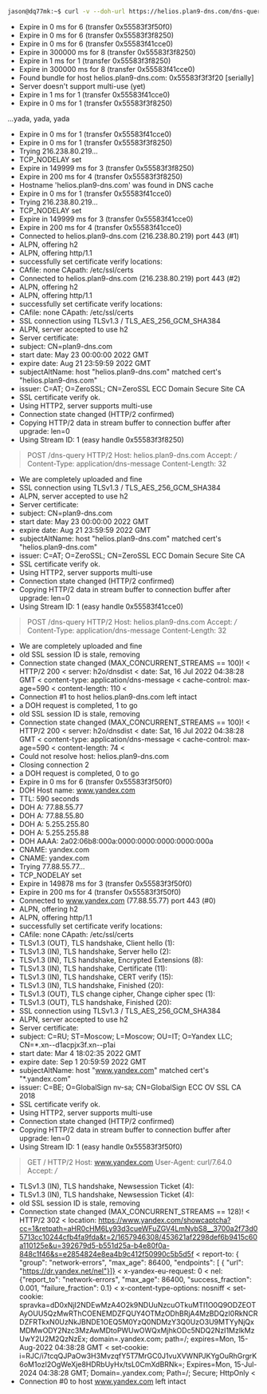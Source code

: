 ```sh
jason@dq77mk:~$ curl -v --doh-url https://helios.plan9-dns.com/dns-query https://www.yandex.com
```
* Expire in 0 ms for 6 (transfer 0x55583f3f50f0)
* Expire in 0 ms for 6 (transfer 0x55583f3f8250)
* Expire in 0 ms for 6 (transfer 0x55583f41cce0)
* Expire in 300000 ms for 8 (transfer 0x55583f3f8250)
* Expire in 1 ms for 1 (transfer 0x55583f3f8250)
* Expire in 300000 ms for 8 (transfer 0x55583f41cce0)
* Found bundle for host helios.plan9-dns.com: 0x55583f3f3f20 [serially]
* Server doesn't support multi-use (yet)
* Expire in 1 ms for 1 (transfer 0x55583f41cce0)
* Expire in 0 ms for 1 (transfer 0x55583f3f8250)

...yada, yada, yada

* Expire in 0 ms for 1 (transfer 0x55583f41cce0)
* Expire in 0 ms for 1 (transfer 0x55583f3f8250)
*   Trying 216.238.80.219...
* TCP_NODELAY set
* Expire in 149999 ms for 3 (transfer 0x55583f3f8250)
* Expire in 200 ms for 4 (transfer 0x55583f3f8250)
* Hostname 'helios.plan9-dns.com' was found in DNS cache
* Expire in 0 ms for 1 (transfer 0x55583f41cce0)
*   Trying 216.238.80.219...
* TCP_NODELAY set
* Expire in 149999 ms for 3 (transfer 0x55583f41cce0)
* Expire in 200 ms for 4 (transfer 0x55583f41cce0)
* Connected to helios.plan9-dns.com (216.238.80.219) port 443 (#1)
* ALPN, offering h2
* ALPN, offering http/1.1
* successfully set certificate verify locations:
*   CAfile: none
  CApath: /etc/ssl/certs
* Connected to helios.plan9-dns.com (216.238.80.219) port 443 (#2)
* ALPN, offering h2
* ALPN, offering http/1.1
* successfully set certificate verify locations:
*   CAfile: none
  CApath: /etc/ssl/certs
* SSL connection using TLSv1.3 / TLS_AES_256_GCM_SHA384
* ALPN, server accepted to use h2
* Server certificate:
*  subject: CN=plan9-dns.com
*  start date: May 23 00:00:00 2022 GMT
*  expire date: Aug 21 23:59:59 2022 GMT
*  subjectAltName: host "helios.plan9-dns.com" matched cert's "helios.plan9-dns.com"
*  issuer: C=AT; O=ZeroSSL; CN=ZeroSSL ECC Domain Secure Site CA
*  SSL certificate verify ok.
* Using HTTP2, server supports multi-use
* Connection state changed (HTTP/2 confirmed)
* Copying HTTP/2 data in stream buffer to connection buffer after upgrade: len=0
* Using Stream ID: 1 (easy handle 0x55583f3f8250)
> POST /dns-query HTTP/2
Host: helios.plan9-dns.com
Accept: */*
Content-Type: application/dns-message
Content-Length: 32

* We are completely uploaded and fine
* SSL connection using TLSv1.3 / TLS_AES_256_GCM_SHA384
* ALPN, server accepted to use h2
* Server certificate:
*  subject: CN=plan9-dns.com
*  start date: May 23 00:00:00 2022 GMT
*  expire date: Aug 21 23:59:59 2022 GMT
*  subjectAltName: host "helios.plan9-dns.com" matched cert's "helios.plan9-dns.com"
*  issuer: C=AT; O=ZeroSSL; CN=ZeroSSL ECC Domain Secure Site CA
*  SSL certificate verify ok.
* Using HTTP2, server supports multi-use
* Connection state changed (HTTP/2 confirmed)
* Copying HTTP/2 data in stream buffer to connection buffer after upgrade: len=0
* Using Stream ID: 1 (easy handle 0x55583f41cce0)
> POST /dns-query HTTP/2
Host: helios.plan9-dns.com
Accept: */*
Content-Type: application/dns-message
Content-Length: 32

* We are completely uploaded and fine
* old SSL session ID is stale, removing
* Connection state changed (MAX_CONCURRENT_STREAMS == 100)!
< HTTP/2 200 
< server: h2o/dnsdist
< date: Sat, 16 Jul 2022 04:38:28 GMT
< content-type: application/dns-message
< cache-control: max-age=590
< content-length: 110
< 
* Connection #1 to host helios.plan9-dns.com left intact
* a DOH request is completed, 1 to go
* old SSL session ID is stale, removing
* Connection state changed (MAX_CONCURRENT_STREAMS == 100)!
< HTTP/2 200 
< server: h2o/dnsdist
< date: Sat, 16 Jul 2022 04:38:28 GMT
< content-type: application/dns-message
< cache-control: max-age=590
< content-length: 74
< 
* Could not resolve host: helios.plan9-dns.com
* Closing connection 2
* a DOH request is completed, 0 to go
* Expire in 0 ms for 6 (transfer 0x55583f3f50f0)
* DOH Host name: www.yandex.com
* TTL: 590 seconds
* DOH A: 77.88.55.77
* DOH A: 77.88.55.80
* DOH A: 5.255.255.80
* DOH A: 5.255.255.88
* DOH AAAA: 2a02:06b8:000a:0000:0000:0000:0000:000a
* CNAME: yandex.com
* CNAME: yandex.com
*   Trying 77.88.55.77...
* TCP_NODELAY set
* Expire in 149878 ms for 3 (transfer 0x55583f3f50f0)
* Expire in 200 ms for 4 (transfer 0x55583f3f50f0)
* Connected to www.yandex.com (77.88.55.77) port 443 (#0)
* ALPN, offering h2
* ALPN, offering http/1.1
* successfully set certificate verify locations:
*   CAfile: none
  CApath: /etc/ssl/certs
* TLSv1.3 (OUT), TLS handshake, Client hello (1):
* TLSv1.3 (IN), TLS handshake, Server hello (2):
* TLSv1.3 (IN), TLS handshake, Encrypted Extensions (8):
* TLSv1.3 (IN), TLS handshake, Certificate (11):
* TLSv1.3 (IN), TLS handshake, CERT verify (15):
* TLSv1.3 (IN), TLS handshake, Finished (20):
* TLSv1.3 (OUT), TLS change cipher, Change cipher spec (1):
* TLSv1.3 (OUT), TLS handshake, Finished (20):
* SSL connection using TLSv1.3 / TLS_AES_256_GCM_SHA384
* ALPN, server accepted to use h2
* Server certificate:
*  subject: C=RU; ST=Moscow; L=Moscow; OU=IT; O=Yandex LLC; CN=*.xn--d1acpjx3f.xn--p1ai
*  start date: Mar  4 18:02:35 2022 GMT
*  expire date: Sep  1 20:59:59 2022 GMT
*  subjectAltName: host "www.yandex.com" matched cert's "*.yandex.com"
*  issuer: C=BE; O=GlobalSign nv-sa; CN=GlobalSign ECC OV SSL CA 2018
*  SSL certificate verify ok.
* Using HTTP2, server supports multi-use
* Connection state changed (HTTP/2 confirmed)
* Copying HTTP/2 data in stream buffer to connection buffer after upgrade: len=0
* Using Stream ID: 1 (easy handle 0x55583f3f50f0)
> GET / HTTP/2
> Host: www.yandex.com
> User-Agent: curl/7.64.0
> Accept: */*
> 
* TLSv1.3 (IN), TLS handshake, Newsession Ticket (4):
* TLSv1.3 (IN), TLS handshake, Newsession Ticket (4):
* old SSL session ID is stale, removing
* Connection state changed (MAX_CONCURRENT_STREAMS == 128)!
< HTTP/2 302 
< location: https://www.yandex.com/showcaptcha?cc=1&retpath=aHR0cHM6Ly93d3cueWFuZGV4LmNvbS8__3700a2f73d05713cc10244cfb4fa9fda&t=2/1657946308/453621af2298def6b9415c60a110125e&u=392679d5-b551d25a-b4e80f0a-848c1f46&s=e2854824e8ea4b9c412f50990c5b5d5f
< report-to: { "group": "network-errors", "max_age": 86400, "endpoints": [ { "url": "https://dr.yandex.net/nel"}]}
< x-yandex-eu-request: 0
< nel: {"report_to": "network-errors", "max_age": 86400, "success_fraction": 0.001, "failure_fraction": 0.1}
< x-content-type-options: nosniff
< set-cookie: spravka=dD0xNjI2NDEwMzA4O2k9NDUuNzcuOTkuMTI1O0Q9ODZEOTAyOUU5QzMwRThCOENEMDZFQUY4OTMzODhBRjA4MzBDQzI0RkNCRDZFRTkxN0UzNkJBNDE1OEQ5M0YzQ0NDMzY3Q0UzO3U9MTYyNjQxMDMwODY2Nzc3MzAwMDtoPWUwOWQxMjhkODc5NDQ2NzI1MzlkMzUwY2U2M2QzNzEx; domain=.yandex.com; path=/; expires=Mon, 15-Aug-2022 04:38:28 GMT
< set-cookie: i=RJC/i7tcqQJPaOw3H3MvzqfY5T7MrGC0J1vuXVWNPJKYgOuRhGrgrK6oM1ozI2OgWeXje8HDRbUyHx/tsL0CmXdBRNk=; Expires=Mon, 15-Jul-2024 04:38:28 GMT; Domain=.yandex.com; Path=/; Secure; HttpOnly
< 
* Connection #0 to host www.yandex.com left intact
